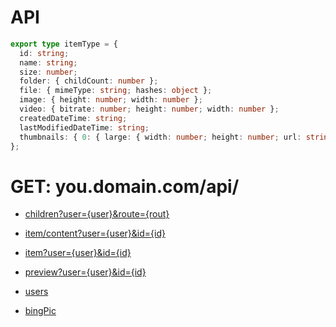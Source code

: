 # API

```ts
export type itemType = {
  id: string;
  name: string;
  size: number;
  folder: { childCount: number };
  file: { mimeType: string; hashes: object };
  image: { height: number; width: number };
  video: { bitrate: number; height: number; width: number };
  createdDateTime: string;
  lastModifiedDateTime: string;
  thumbnails: { 0: { large: { width: number; height: number; url: string } } };
};
```

# GET: you.domain.com/api/

- [children?user={user}&route={rout}](./children.md)

- [item/content?user={user}&id={id}](./content.md)

- [item?user={user}&id={id}](./item.md)

- [preview?user={user}&id={id}](./preview.md)

- [users](./users.md)

- [bingPic](./bingPic.md)
